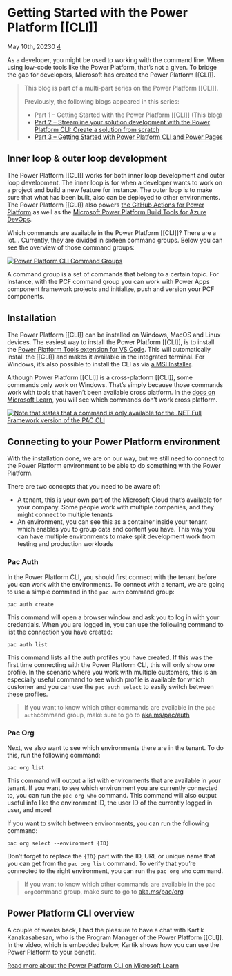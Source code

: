 # Getting Started with the Power Platform [[CLI]]

May 10th, 20230 [4](https://devblogs.microsoft.com/powerplatform/wp-login.php?redirect_to=https%3A%2F%2Fdevblogs.microsoft.com%2Fpowerplatform%2Fgetting-started-with-the-power-platform-cli%2F)

As a developer, you might be used to working with the command line. When using low-code tools like the Power Platform, that’s not a given. To bridge the gap for developers, Microsoft has created the Power Platform [[CLI]].

> This blog is part of a multi-part series on the Power Platform [[CLI]].
> 
> Previously, the following blogs appeared in this series:
> 
> - Part 1 – Getting Started with the Power Platform [[CLI]] (This blog)
> - [Part 2 – Streamline your solution development with the Power Platform CLI: Create a solution from scratch](https://devblogs.microsoft.com/powerplatform/streamline-your-solution-development-with-the-power-platform-cli-create-a-solution-from-scratch/)
> - [Part 3 – Getting Started with Power Platform CLI and Power Pages](https://devblogs.microsoft.com/powerplatform/getting-started-with-power-platform-cli-and-power-pages/)

## Inner loop & outer loop development

The Power Platform [[CLI]] works for both inner loop development and outer loop development. The inner loop is for when a developer wants to work on a project and build a new feature for instance. The outer loop is to make sure that what has been built, also can be deployed to other environments. The Power Platform [[CLI]] also powers [the GitHub Actions for Power Platform](https://aka.ms/pp/github-actions) as well as the [Microsoft Power Platform Build Tools for Azure DevOps](https://aka.ms/pp/devops).

Which commands are available in the Power Platform [[CLI]]? There are a lot… Currently, they are divided in sixteen command groups. Below you can see the overview of those command groups:

[![Power Platform CLI Command Groups](https://devblogs.microsoft.com/powerplatform/wp-content/uploads/sites/79/2023/05/pac.png)](https://devblogs.microsoft.com/powerplatform/wp-content/uploads/sites/79/2023/05/pac.png)

A command group is a set of commands that belong to a certain topic. For instance, with the PCF command group you can work with Power Apps component framework projects and initialize, push and version your PCF components.

## Installation

The Power Platform [[CLI]] can be installed on Windows, MacOS and Linux devices. The easiest way to install the Power Platform [[CLI]], is to install the [Power Platform Tools extension for VS Code](http://aka.ms/pac/docs#install-using-power-platform-tools-for-visual-studio-code). This will automatically install the [[CLI]] and makes it available in the integrated terminal. For Windows, it’s also possible to install the CLI as via [a MSI Installer](http://aka.ms/pac/docs#install-power-platform-cli-for-windows).

Although Power Platform [[CLI]] is a cross-platform [[CLI]], some commands only work on Windows. That’s simply because those commands work with tools that haven’t been available cross platform. In the [docs on Microsoft Learn](https://aka.ms/pac/docs), you will see which commands don’t work cross platform.

[![Note that states that a command is only available for the .NET Full Framework version of the PAC CLI](https://devblogs.microsoft.com/powerplatform/wp-content/uploads/sites/79/2023/05/pac-net-framework.png)](https://devblogs.microsoft.com/powerplatform/wp-content/uploads/sites/79/2023/05/pac-net-framework.png)

## Connecting to your Power Platform environment

With the installation done, we are on our way, but we still need to connect to the Power Platform environment to be able to do something with the Power Platform.

There are two concepts that you need to be aware of:

- A tenant, this is your own part of the Microsoft Cloud that’s available for your company. Some people work with multiple companies, and they might connect to multiple tenants
- An environment, you can see this as a container inside your tenant which enables you to group data and content you have. This way you can have multiple environments to make split development work from testing and production workloads

### Pac Auth

In the Power Platform CLI, you should first connect with the tenant before you can work with the environments. To connect with a tenant, we are going to use a simple command in the `pac auth` command group:

`pac auth create`

This command will open a browser window and ask you to log in with your credentials. When you are logged in, you can use the following command to list the connection you have created:

`pac auth list`

This command lists all the auth profiles you have created. If this was the first time connecting with the Power Platform CLI, this will only show one profile. In the scenario where you work with multiple customers, this is an especially useful command to see which profile is available for which customer and you can use the `pac auth select` to easily switch between these profiles.

> If you want to know which other commands are available in the `pac auth`command group, make sure to go to [aka.ms/pac/auth](https://aka.ms/pac/auth)

### Pac Org

Next, we also want to see which environments there are in the tenant. To do this, run the following command:

`pac org list`

This command will output a list with environments that are available in your tenant. If you want to see which environment you are currently connected to, you can run the `pac org who` command. This command will also output useful info like the environment ID, the user ID of the currently logged in user, and more!

If you want to switch between environments, you can run the following command:

`pac org select --environment {ID}`

Don’t forget to replace the `{ID}` part with the ID, URL or unique name that you can get from the `pac org list` command. To verify that you’re connected to the right environment, you can run the `pac org who` command.

> If you want to know which other commands are available in the `pac org`command group, make sure to go to [aka.ms/pac/org](https://aka.ms/pac/org)

## Power Platform CLI overview

A couple of weeks back, I had the pleasure to have a chat with Kartik Kanakasabesan, who is the Program Manager of the Power Platform [[CLI]]. In the video, which is embedded below, Kartik shows how you can use the Power Platform to your benefit.

[Read more about the Power Platform CLI on Microsoft Learn](https://learn.microsoft.com/power-platform/developer/cli/introduction)